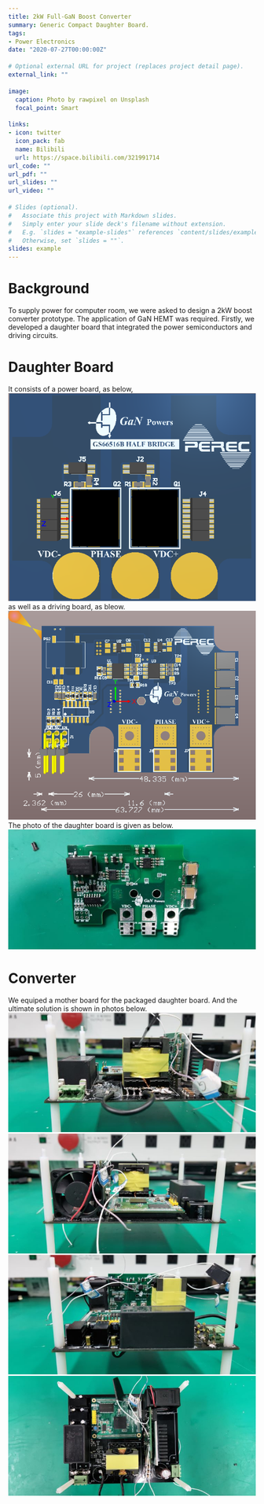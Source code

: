 ```yaml
---
title: 2kW Full-GaN Boost Converter
summary: Generic Compact Daughter Board.
tags:
- Power Electronics
date: "2020-07-27T00:00:00Z"

# Optional external URL for project (replaces project detail page).
external_link: ""

image:
  caption: Photo by rawpixel on Unsplash
  focal_point: Smart

links:
- icon: twitter
  icon_pack: fab
  name: Bilibili
  url: https://space.bilibili.com/321991714
url_code: ""
url_pdf: ""
url_slides: ""
url_video: ""

# Slides (optional).
#   Associate this project with Markdown slides.
#   Simply enter your slide deck's filename without extension.
#   E.g. `slides = "example-slides"` references `content/slides/example-slides.md`.
#   Otherwise, set `slides = ""`.
slides: example
---
```

# Background
To supply power for computer room, we were asked to design a 2kW boost converter prototype. The application of GaN HEMT was required. 
Firstly, we developed a daughter board that integrated the power semiconductors and driving circuits. 

# Daughter Board
It consists of a power board, as below,
<img src = "GaN_Power_Board.png ">  
as well as a driving board, as bleow. 
<img src = "GaN_Daughter_Board.png">
The photo of the daughter board is given as below. 
<img src = "daughter_board.jpg">

# Converter
We equiped a mother board for the packaged daughter board. And the ultimate solution is shown in photos below.
<img src = "Aside.jpg ">
<img src = "B_side.jpg ">
<img src = "C_side.jpg ">
<img src = "E_side.jpg ">
